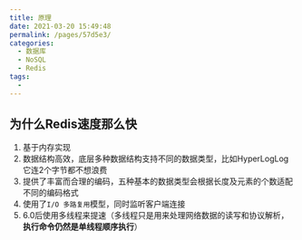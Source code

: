 ```yaml
---
title: 原理
date: 2021-03-20 15:49:48
permalink: /pages/57d5e3/
categories:
  - 数据库
  - NoSQL
  - Redis
tags:
  - 
---
```


## 为什么Redis速度那么快

1. 基于内存实现
2. 数据结构高效，底层多种数据结构支持不同的数据类型，比如HyperLogLog它连2个字节都不想浪费
3. 提供了丰富而合理的编码，五种基本的数据类型会根据长度及元素的个数适配不同的编码格式
4. 使用了`I/O 多路复用`模型，同时监听客户端连接
5. 6.0后使用多线程来提速（多线程只是用来处理网络数据的读写和协议解析，**执行命令仍然是单线程顺序执行**）







